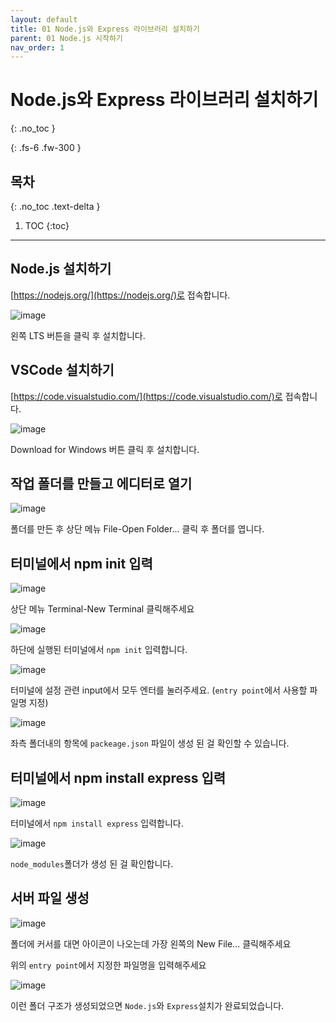 ```yaml
---
layout: default
title: 01 Node.js와 Express 라이브러리 설치하기
parent: 01 Node.js 시작하기
nav_order: 1
---
```


# Node.js와 Express 라이브러리 설치하기
{: .no_toc } 
<!-- 목차에서 제외 -->
{: .fs-6 .fw-300 }

## 목차
{: .no_toc .text-delta }

1. TOC
{:toc}

---

## Node.js 설치하기


[https://nodejs.org/](https://nodejs.org/)로 접속합니다.

![image](https://github.com/cjddn/cjddn.github.io/assets/137849066/fd81b210-2d00-4076-b759-630d60cd0e6c)

왼쪽 LTS 버튼을 클릭 후 설치합니다.

## VSCode 설치하기

[https://code.visualstudio.com/](https://code.visualstudio.com/)로 접속합니다.

![image](https://github.com/cjddn/cjddn.github.io/assets/137849066/68b9fe90-2606-41bd-97eb-082ce4f47016)

Download for Windows 버튼 클릭 후 설치합니다.

## 작업 폴더를 만들고 에디터로 열기

![image](https://github.com/cjddn/cjddn.github.io/assets/137849066/2157ac5f-b0cc-44b1-8d5e-2202ee87707d)

폴더를 만든 후
상단 메뉴 File-Open Folder... 클릭 후 폴더를 엽니다.

## 터미널에서 npm init 입력

![image](https://github.com/cjddn/cjddn.github.io/assets/137849066/cb9a486f-dfd1-4a52-9134-3896dc8d2af1)

상단 메뉴 Terminal-New Terminal 클릭해주세요

![image](https://github.com/cjddn/cjddn.github.io/assets/137849066/d2db6db6-237e-4a20-9804-54dcaf27fbed)

하단에 실행된 터미널에서 `npm init` 입력합니다.

![image](https://github.com/cjddn/cjddn.github.io/assets/137849066/9e2aa865-b635-45bd-a4ec-e62690c60416)

터미널에 설정 관련 input에서 모두 엔터를 눌러주세요.
(`entry point`에서 사용할 파일명 지정)

![image](https://github.com/cjddn/cjddn.github.io/assets/137849066/d30df3b0-04e9-4f42-9eaa-2938838cd062)

좌측 폴더내의 항목에 `packeage.json` 파일이 생성 된 걸 확인할 수 있습니다.

## 터미널에서 npm install express 입력

![image](https://github.com/cjddn/cjddn.github.io/assets/137849066/dd62e45a-f985-4540-b65f-e86e671720c6)

터미널에서 `npm install express` 입력합니다.

![image](https://github.com/cjddn/cjddn.github.io/assets/137849066/12fa6aa7-ad1c-4767-a779-9a484f63b749)

`node_modules`폴더가 생성 된 걸 확인합니다.

## 서버 파일 생성
![image](https://github.com/cjddn/cjddn.github.io/assets/137849066/5bd14a48-7a34-40b6-ba07-6352c9387d8b)

폴더에 커서를 대면 아이콘이 나오는데 가장 왼쪽의 New File... 클릭해주세요

위의 `entry point`에서 지정한 파일명을 입력해주세요

![image](https://github.com/cjddn/cjddn.github.io/assets/137849066/6f4c9a2f-d987-4ee7-8197-751ee582ec1b)

이런 폴더 구조가 생성되었으면 `Node.js`와 `Express`설치가 완료되었습니다.